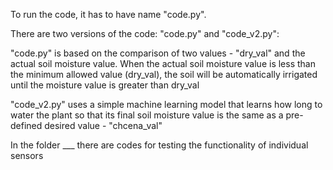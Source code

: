 To run the code, it has to have name "code.py". 


There are two versions of the code: "code.py" and "code_v2.py":


"code.py" is based on the comparison of two values ​​- "dry_val" and the actual soil moisture value. When the actual soil moisture value is less than the minimum allowed value (dry_val), the soil will be automatically irrigated until the moisture value is greater than dry_val

"code_v2.py" uses a simple machine learning model that learns how long to water the plant so that its final soil moisture value is the same as a pre-defined desired value - "chcena_val"


In the folder ___ there are codes for testing the functionality of individual sensors

